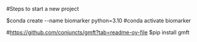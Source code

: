 #Steps to start a new project

$conda create --name biomarker python=3.10
#conda activate biomarker

#https://github.com/conjuncts/gmft?tab=readme-ov-file
$pip install gmft       
